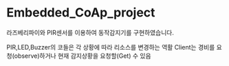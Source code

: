 # Embedded_CoAp_project

라즈베리파이와 PIR센서를 이용하여 동작감지기를 구현하였습니다.

PIR,LED,Buzzer의 코들은 각 상황에 따라 리소스를 변경하는 역활
Client는 경비를 요청(observe)하거나 현재 감지상황을 요청할(Get) 수 있음
